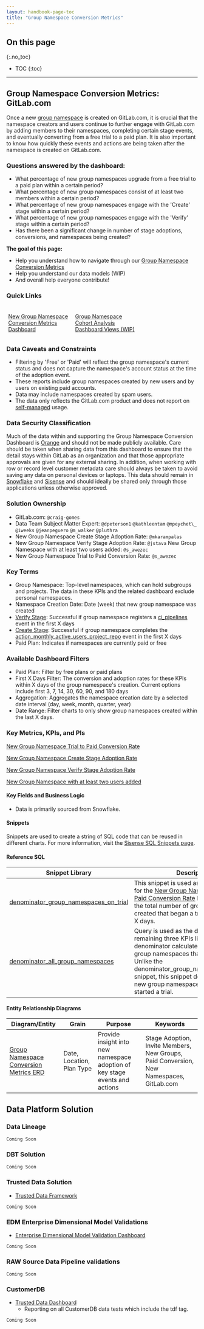 ```yaml
---
layout: handbook-page-toc
title: "Group Namespace Conversion Metrics"
---
```


## On this page
{:.no_toc}

- TOC
{:toc}

---

## Group Namespace Conversion Metrics: GitLab.com

Once a new [group namespace](https://docs.gitlab.com/ee/user/group/index.html#namespaces) is created on GitLab.com, it is crucial that the namespace creators and users continue to further engage with GitLab.com by adding members to their namespaces, completing certain stage events, and eventually converting from a free trial to a paid plan. It is also important to know how quickly these events and actions are being taken after the namespace is created on GitLab.com.

### Questions answered by the dashboard:
* What percentage of new group namespaces upgrade from a free trial to a paid plan within a certain period?
* What percentage of new group namespaces consist of at least two members within a certain period?
* What percentage of new group namespaces engage with the 'Create' stage within a certain period?
* What percentage of new group namespaces engage with the 'Verify' stage within a certain period?
* Has there been a significant change in number of stage adoptions, conversions, and namespaces being created?


**The goal of this page:**
  * Help you understand how to navigate through our [Group Namespace Conversion Metrics](https://app.periscopedata.com/app/gitlab/761347/Group-Namespace-Conversion-Metrics)
  * Help you understand our data models (WIP)
  * And overall help everyone contribute!

### Quick Links
<div class="flex-row" markdown="0" style="height:80px">
  <a href="https://app.periscopedata.com/app/gitlab/761347/Group-Namespace-Conversion-Metrics" class="btn btn-purple" style="width:33%;height:100%;margin:5px;float:left;display:flex;justify-content:center;align-items:center;">New Group Namespace Conversion Metrics Dashboard</a>


  <a href="https://app.periscopedata.com/app/gitlab/769464/Group-Namespace-Conversion-Metrics---Additional-Views" class="btn btn-purple" style="width:33%;height:100%;margin:5px;float:left;display:flex;justify-content:center;align-items:center;">Group Namespace Cohort Analysis Dashboard Views (WIP)</a>
</div>


### Data Caveats and Constraints
- Filtering by 'Free' or 'Paid' will reflect the group namespace's current status and does not capture the namespace's account status at the time of the adoption event.
- These reports include group namespaces created by new users and by users on existing paid accounts.
- Data may include namespaces created by spam users.
- The data only reflects the GitLab.com product and does not report on [self-managed](/handbook/marketing/strategic-marketing/dot-com-vs-self-managed/#why-you-probably-want-gitlabcom) usage.

### Data Security Classification
Much of the data within and supporting the Group Namespace Conversion Dashboard is [Orange](/handbook/security/data-classification-standard.html#orange) and should not be made publicly available. Care should be taken when sharing data from this dashboard to ensure that the detail stays within GitLab as an organization and that those appropriate approvals are given for any external sharing. In addition, when working with row or record level customer metadata care should always be taken to avoid saving any data on personal devices or laptops. This data should remain in [Snowflake](/handbook/business-technology/data-team/platform/#data-warehouse) and [Sisense](/handbook/business-technology/data-team/platform/sisensecdt/) and should ideally be shared only through those applications unless otherwise approved.


### Solution Ownership

- GitLab.com: `@craig-gomes`
- Data Team Subject Matter Expert: `@dpeterson1` `@kathleentam` `@mpeychet\_` `@iweeks` `@jeanpeguero` `@m_walker` `@pluthra`
- New Group Namespace Create Stage Adoption Rate: `@mkarampalas`
- New Group Namespace Verify Stage Adoption Rate: `@jstava`
  New Group Namespace with at least two users added: `@s_awezec`
- New Group Namespace Trial to Paid Conversion Rate: `@s_awezec`

### Key Terms

- Group Namespace: Top-level namespaces, which can hold subgroups and projects. The data in these KPIs and the related dashboard exclude personal namespaces.
- Namespace Creation Date: Date (week) that new group namespace was created
- [Verify Stage](https://about.gitlab.com/handbook/customer-success/csm/stage-adoption/#verify): Successful if group namespace registers a [ci_pipelines](https://about.gitlab.com/handbook/marketing/strategic-marketing/usecase-gtm/ci/#continuous-integration) event in the first X days
- [Create Stage](https://about.gitlab.com/handbook/customer-success/csm/stage-adoption/#create):  Successful if group namespace completes the [action_monthly_active_users_project_repo](https://about.gitlab.com/handbook/product/stage-and-group-performance-indicators/#create---smau---mau-conducting-git-write-operations) event in the first X days
- Paid Plan: Indicates if namespaces are currently paid or free

### Available Dashboard Filters

- Paid Plan: Filter by free plans or paid plans
- First X Days Filter: The conversion and adoption rates for these KPIs within X days of the group namespace's creation. Current options include first 3, 7, 14, 30, 60, 90, and 180 days
- Aggregation: Aggregates the namespace creation date by a selected date interval (day, week, month, quarter, year)
- Date Range: Filter charts to only show group namespaces created within the last X days.

### Key Metrics, KPIs, and PIs

[New Group Namespace Trial to Paid Conversion Rate](https://about.gitlab.com/handbook/product/performance-indicators/#new-group-namespace-trial-to-paid-conversion-rate)

[New Group Namespace Create Stage Adoption Rate](https://about.gitlab.com/handbook/product/performance-indicators/#new-group-namespace-create-stage-adoption-rate)

[New Group Namespace Verify Stage Adoption Rate](https://about.gitlab.com/handbook/product/performance-indicators/#new-group-namespace-verify-stage-adoption-rate)

[New Group Namespace with at least two users added](https://about.gitlab.com/handbook/product/performance-indicators/#new-group-namespace-with-at-least-two-users-added)

#### Key Fields and Business Logic

- Data is primarily sourced from Snowflake.


#### Snippets

Snippets are used to create a string of SQL code that can be reused in different charts. For more information, visit the [Sisense SQL Snippets page](https://dtdocs.sisense.com/article/snippets).



#### Reference SQL

| Snippet Library                                                                                                            | Description |
| -------------------------------------------------------------------------------------------------------------------------- | -------- |
| [denominator_group_namespaces_on_trial](https://app.periscopedata.com/app/gitlab/snippet/denominator_group_namespaces_on_trial/55999de853174118a7426ed3d3b6fca6/edit)                                                                                           | This snippet is used as the denominator for the [New Group Namespace Trial to Paid Conversion Rate](https://about.gitlab.com/handbook/product/performance-indicators/#new-group-namespace-trial-to-paid-conversion-rate) KPI and calculates the total number of group namespaces created that began a trial within the first X days. |
| [denominator_all_group_namespaces](https://app.periscopedata.com/app/gitlab/snippet/Denominator_All_Group_Namespaces/554e6f29fe17450b92f143296f11bde4/edit) | Query is used as the denominator for the remaining three KPIs listed above. The denominator calculates the number of group namespaces that were created. Unlike the denominator_group_namespaces_on_trial snippet, this snippet does not exclude new group namespaces that haven't started a trial. |


#### Entity Relationship Diagrams

| Diagram/Entity                                                                                              | Grain | Purpose | Keywords |
| ------------------------------------------------------------------------------------------------------------| ----- | ------- | -------- |
| [Group Namespace Conversion Metrics ERD](https://app.lucidchart.com/invitations/accept/f332be8a-e48e-4cfa-be9c-e78b59a714c8) | Date, Location, Plan Type | Provide insight into new namespace adoption of key stage events and actions | Stage Adoption, Invite Members, New Groups, Paid Conversion, New Namespaces, GitLab.com |

## Data Platform Solution

### Data Lineage

`Coming Soon`

### DBT Solution

`Coming Soon`

### Trusted Data Solution

* [Trusted Data Framework](https://about.gitlab.com/handbook/business-technology/data-team/platform/#tdf)

`Coming Soon`

### EDM Enterprise Dimensional Model Validations

* [Enterprise Dimensional Model Validation Dashboard](https://app.periscopedata.com/app/gitlab/760445/Enterprise-Dimensional-Model-Validation-Dashboard)

`Coming Soon`

### RAW Source Data Pipeline validations

`Coming Soon`

### CustomerDB

* [Trusted Data Dashboard](https://app.periscopedata.com/app/gitlab/751315/CustomerDB-Trusted-Data-Dashboard)
    * Reporting on all CustomerDB data tests which include the tdf tag.

`Coming Soon`

